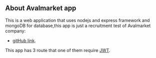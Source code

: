 
## About Avalmarket app

This is a web application that uses nodejs and express framework and mongoDB for database,this app is just a recruitment test of Avalmarket company:

- [gitHub link](https://github.com/hamidhmz/aval-market).

This app has 3 route that one of them require [JWT](https://jwt.io/).

